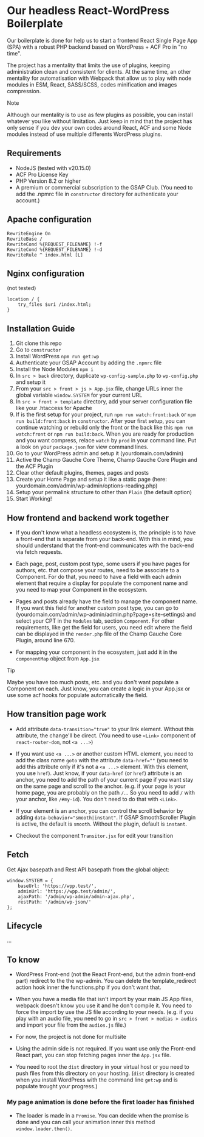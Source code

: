 # Our headless React-WordPress Boilerplate

Our boilerplate is done for help us to start a frontend React Single Page App (SPA) with a robust PHP backend based on WordPress + ACF Pro in "no time".

The project has a mentality that limits the use of plugins, keeping administration clean and consistent for clients. At the same time, an other mentality for automatisation with Webpack that allow us to play with node modules in ESM, React, SASS/SCSS, codes minification and images compression.


> [!NOTE]
> Although our mentality is to use as few plugins as possible, you can install whatever you like without limitation. Just keep in mind that the project has only sense if you dev your own codes around React, ACF and some Node modules instead of use multiple differents WordPress plugins.



## Requirements

- NodeJS (tested with v20.15.0)
- ACF Pro License Key
- PHP Version 8.2 or higher
- A premium or commercial subscription to the GSAP Club. (You need to add the .npmrc file in `constructor` directory for authenticate your account.)


## Apache configuration

```
RewriteEngine On
RewriteBase /
RewriteCond %{REQUEST_FILENAME} !-f
RewriteCond %{REQUEST_FILENAME} !-d
RewriteRule ^ index.html [L]
```


## Nginx configuration

(not tested)
```
location / {
    try_files $uri /index.html;
}
```


## Installation Guide

1. Git clone this repo
2. Go to `constructor`
3. Install WordPress `npm run get:wp`
4. Authenticate your GSAP Account by adding the `.npmrc` file
5. Install the Node Modules `npm i`
6. In `src > back` directory, duplicate `wp-config-sample.php` to `wp-config.php` and setup it
7. From your `src > front > js > App.jsx` file, change URLs inner the global variable `window.SYSTEM` for your current URL
8. In `src > front > template` directory, add your server configuration file like your .htaccess for Apache
9. If is the first setup for your project, run `npm run watch:front:back` or `npm run build:front:back` in `constructor`. After your first setup, you can continue watching or rebuild only the front or the back like this `npm run watch:front` or `npm run build:back`. When you are ready for production and you want compress, relace `watch` by `prod` in your command line. Put a look on your `package.json` for view command lines.
10. Go to your WordPress admin and setup it (yourdomain.com/admin)
11. Active the Champ Gauche Core Theme, Champ Gauche Core Plugin and the ACF Plugin
12. Clear other default plugins, themes, pages and posts
13. Create your Home Page and setup it like a static page (here: yourdomain.com/admin/wp-admin/options-reading.php)
14. Setup your permalink structure to other than `Plain` (the default option)
15. Start Working!


## How frontend and backend work together

- If you don't know what a headless ecosystem is, the principle is to have a front-end that is separate from your back-end. With this in mind, you should understand that the front-end communicates with the back-end via fetch requests.

- Each page, post, custom post type, some users if you have pages for authors, etc. that compose your routes, need to be associate to a Component. For do that, you need to have a field with each admin element that require a display for populate the component name and you need to map your Component in the ecosystem.

- Pages and posts already have the field to manage the component name. If you want this field for another custom post type, you can go to (yourdomain.com/admin/wp-admin/admin.php?page=site-settings) and select your CPT in the `Modules` tab, section `Component`. For other requirements, like get the field for users, you need edit where the field can be displayed in the `render.php` file of the Champ Gauche Core Plugin, around line 670.

- For mapping your component in the ecosystem, just add it in the `componentMap` object from `App.jsx`

> [!TIP]
> Maybe you have too much posts, etc. and you don't want populate a Component on each. Just know, you can create a logic in your App.jsx or use some acf hooks for populate automatically the field.




## How transition page work

- Add attribute `data-transition="true"` to your link element. Without this attribute, the change'll be direct. (You need to use `<Link>` component of `react-router-dom`, not `<a ...>`)

- If you want use `<a ...>` or another custom HTML element, you need to add the class name `goto` with the attribute `data-href=""` (you need to add this attribute only if it's not a `<a ...>` element. With this element, you use `href`). Just know, if your `data-href` (or `href`) attribute is an anchor, you need to add the path of your current page if you want stay on the same page and scroll to the anchor. (e.g. if your page is your home page, you are probably on the path `/`... So you need to add `/` with your anchor, like `/#my-id`). You don't need to do that with `<Link>`.

- If your element is an anchor, you can control the scroll behavior by adding `data-behavior="smooth|instant"`. If GSAP SmoothScroller Plugin is active, the default is `smooth`. Without the plugin, default is `instant`.

- Checkout the component `Transitor.jsx` for edit your transition



## Fetch

Get Ajax basepath and Rest API basepath from the global object:
```
window.SYSTEM = {
    baseUrl: 'https://wpp.test/',
    adminUrl: 'https://wpp.test/admin/',
    ajaxPath: '/admin/wp-admin/admin-ajax.php',
    restPath: '/admin/wp-json/'
};
```


## Lifecycle
...


## To know

- WordPress Front-end (not the React Front-end, but the admin front-end part) redirect to the the wp-admin. You can delete the template_redirect action hook inner the functions.php if you don't want that.

- When you have a media file that isn't import by your main JS App files, webpack doesn't know you use it and he don't compile it. You need to force the import by use the JS file according to your needs. (e.g. if you play with an audio file, you need to go in `src > front > medias > audios` and import your file from the `audios.js` file.)

- For now, the project is not done for multisite

- Using the admin side is not required. If you want use only the Front-end React part, you can stop fetching pages inner the `App.jsx` file.

- You need to root the `dist` directory in your virtual host or you need to push files from this directory on your hosting. (`dist` directory is created when you install WordPress with the command line `get:wp` and is populate trought your progress.)

### My page animation is done before the first loader has finished

- The loader is made in a `Promise`. You can decide when the promise is done and you can call your animation inner this method `window.loader.then()`.